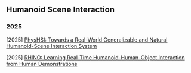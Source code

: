 ## Humanoid Scene Interaction

### 2025

[2025] [PhysHSI: Towards a Real-World Generalizable and Natural Humanoid-Scene Interaction System](https://arxiv.org/abs/2510.11072)

[2025] [RHINO: Learning Real-Time Humanoid-Human-Object Interaction from Human Demonstrations](https://arxiv.org/abs/2502.13134)